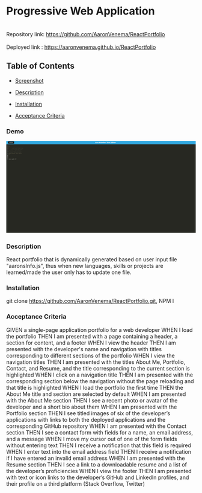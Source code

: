 # Progressive Web Application
<br> Repository link: https://github.com/AaronVenema/ReactPortfolio <br>
<br> Deployed link : https://aaronvenema.github.io/ReactPortfolio <br>
## Table of Contents
* [Screenshot](#Screenshot)

* [Description](#Description)

* [Installation](#Installation)

* [Acceptance Criteria](#Acceptance-Criteria)

### Demo
![gif](https://github.com/AaronVenema/progressiveWebApplication/blob/main/demo/screenshot.png)

### Description
React portfolio that is dynamically generated based on user input file "aaronsInfo.js", thus when new languages, skills or projects are learned/made the user only has to update one file. 

### Installation
git clone https://github.com/AaronVenema/ReactPortfolio.git, NPM I

### Acceptance Criteria
GIVEN a single-page application portfolio for a web developer
WHEN I load the portfolio
THEN I am presented with a page containing a header, a section for content, and a footer
WHEN I view the header
THEN I am presented with the developer's name and navigation with titles corresponding to different sections of the portfolio
WHEN I view the navigation titles
THEN I am presented with the titles About Me, Portfolio, Contact, and Resume, and the title corresponding to the current section is highlighted
WHEN I click on a navigation title
THEN I am presented with the corresponding section below the navigation without the page reloading and that title is highlighted
WHEN I load the portfolio the first time
THEN the About Me title and section are selected by default
WHEN I am presented with the About Me section
THEN I see a recent photo or avatar of the developer and a short bio about them
WHEN I am presented with the Portfolio section
THEN I see titled images of six of the developer’s applications with links to both the deployed applications and the corresponding GitHub repository
WHEN I am presented with the Contact section
THEN I see a contact form with fields for a name, an email address, and a message
WHEN I move my cursor out of one of the form fields without entering text
THEN I receive a notification that this field is required
WHEN I enter text into the email address field
THEN I receive a notification if I have entered an invalid email address
WHEN I am presented with the Resume section
THEN I see a link to a downloadable resume and a list of the developer’s proficiencies
WHEN I view the footer
THEN I am presented with text or icon links to the developer’s GitHub and LinkedIn profiles, and their profile on a third platform (Stack Overflow, Twitter) 
